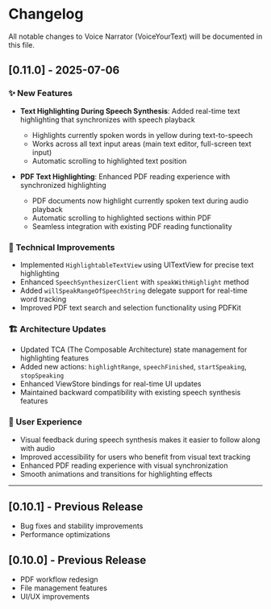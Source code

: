 # Changelog

All notable changes to Voice Narrator (VoiceYourText) will be documented in this file.

## [0.11.0] - 2025-07-06

### ✨ New Features
- **Text Highlighting During Speech Synthesis**: Added real-time text highlighting that synchronizes with speech playback
  - Highlights currently spoken words in yellow during text-to-speech
  - Works across all text input areas (main text editor, full-screen text input)
  - Automatic scrolling to highlighted text position

- **PDF Text Highlighting**: Enhanced PDF reading experience with synchronized highlighting
  - PDF documents now highlight currently spoken text during audio playback
  - Automatic scrolling to highlighted sections within PDF
  - Seamless integration with existing PDF reading functionality

### 🔧 Technical Improvements
- Implemented `HighlightableTextView` using UITextView for precise text highlighting
- Enhanced `SpeechSynthesizerClient` with `speakWithHighlight` method
- Added `willSpeakRangeOfSpeechString` delegate support for real-time word tracking
- Improved PDF text search and selection functionality using PDFKit

### 🏗️ Architecture Updates
- Updated TCA (The Composable Architecture) state management for highlighting features
- Added new actions: `highlightRange`, `speechFinished`, `startSpeaking`, `stopSpeaking`
- Enhanced ViewStore bindings for real-time UI updates
- Maintained backward compatibility with existing speech synthesis features

### 📱 User Experience
- Visual feedback during speech synthesis makes it easier to follow along with audio
- Improved accessibility for users who benefit from visual text tracking
- Enhanced PDF reading experience with visual synchronization
- Smooth animations and transitions for highlighting effects

---

## [0.10.1] - Previous Release
- Bug fixes and stability improvements
- Performance optimizations

## [0.10.0] - Previous Release  
- PDF workflow redesign
- File management features
- UI/UX improvements